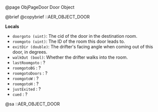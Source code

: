 
@page ObjPageDoor Door Object

@brief @copybrief ::AER_OBJECT_DOOR

**Locals**

  - `doorgoto (uint)`: The cid of the door in the destination room.
  - `roomgoto (uint)`: The ID of the room this door leads to.
  - `exitDir (double)`: The drifter's facing angle when coming out of this door, in degrees.
  - `walkOut (bool)`: Whether the drifter walks into the room.
  - `lastRoomgoto` : ?
  - `roomgotoBG` : ?
  - `roomgotoDoors` : ?
  - `roomgotoW` : ?
  - `roomgotoH` : ?
  - `justExited` : ?
  - `cued` : ?

@sa ::AER_OBJECT_DOOR

